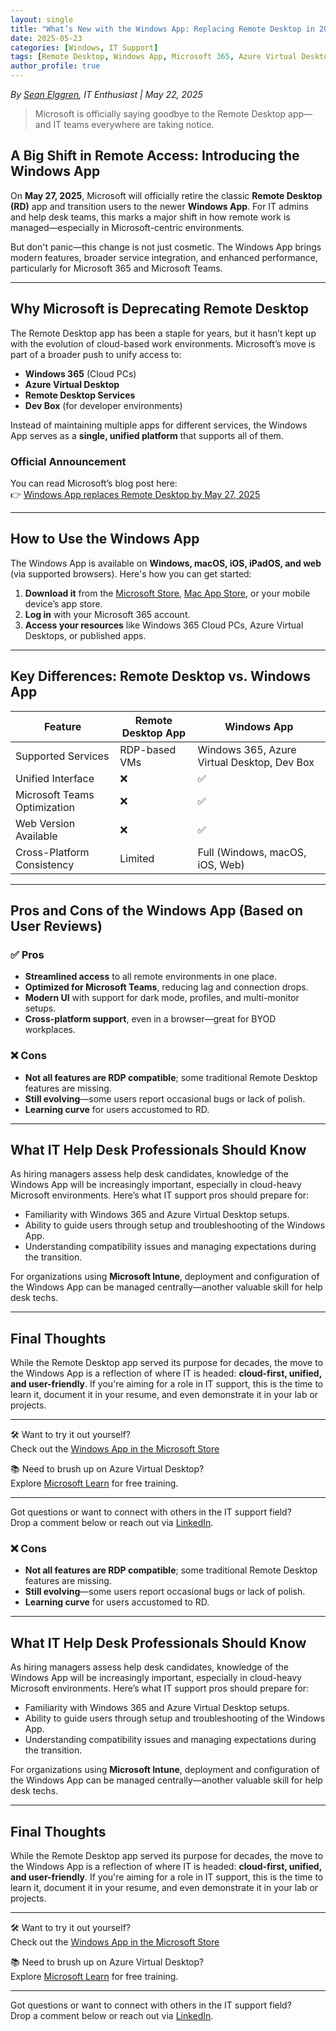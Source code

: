 ```yaml
---
layout: single
title: "What’s New with the Windows App: Replacing Remote Desktop in 2025"
date: 2025-05-23
categories: [Windows, IT Support]
tags: [Remote Desktop, Windows App, Microsoft 365, Azure Virtual Desktop, IT Help Desk]
author_profile: true
---
```


*By [Sean Elggren](https://www.linkedin.com/in/sean-m-elggren-3477271a5/), IT Enthusiast | May 22, 2025*

> Microsoft is officially saying goodbye to the Remote Desktop app—and IT teams everywhere are taking notice.

## A Big Shift in Remote Access: Introducing the Windows App

On **May 27, 2025**, Microsoft will officially retire the classic **Remote Desktop (RD)** app and transition users to the newer **Windows App**. For IT admins and help desk teams, this marks a major shift in how remote work is managed—especially in Microsoft-centric environments.

But don't panic—this change is not just cosmetic. The Windows App brings modern features, broader service integration, and enhanced performance, particularly for Microsoft 365 and Microsoft Teams.

---

## Why Microsoft is Deprecating Remote Desktop

The Remote Desktop app has been a staple for years, but it hasn’t kept up with the evolution of cloud-based work environments. Microsoft’s move is part of a broader push to unify access to:

- **Windows 365** (Cloud PCs)
- **Azure Virtual Desktop**
- **Remote Desktop Services**
- **Dev Box** (for developer environments)

Instead of maintaining multiple apps for different services, the Windows App serves as a **single, unified platform** that supports all of them.

### Official Announcement
You can read Microsoft’s blog post here:  
👉 [Windows App replaces Remote Desktop by May 27, 2025](https://techcommunity.microsoft.com/t5/windows-it-pro-blog/the-windows-app-a-new-way-to-connect-to-remote-pcs-and-apps/ba-p/4042300)

---

## How to Use the Windows App

The Windows App is available on **Windows, macOS, iOS, iPadOS, and web** (via supported browsers). Here's how you can get started:

1. **Download it** from the [Microsoft Store](https://apps.microsoft.com/detail/windows-app/9nblggh4nns1), [Mac App Store](https://apps.apple.com/app/windows-app/id1234567890), or your mobile device’s app store.
2. **Log in** with your Microsoft 365 account.
3. **Access your resources** like Windows 365 Cloud PCs, Azure Virtual Desktops, or published apps.

---

## Key Differences: Remote Desktop vs. Windows App

| Feature                          | Remote Desktop App          | Windows App                          |
|----------------------------------|-----------------------------|--------------------------------------|
| Supported Services               | RDP-based VMs               | Windows 365, Azure Virtual Desktop, Dev Box |
| Unified Interface                | ❌                           | ✅                                    |
| Microsoft Teams Optimization     | ❌                           | ✅                                    |
| Web Version Available            | ❌                           | ✅                                    |
| Cross-Platform Consistency       | Limited                     | Full (Windows, macOS, iOS, Web)      |

---

## Pros and Cons of the Windows App (Based on User Reviews)

### ✅ Pros
- **Streamlined access** to all remote environments in one place.
- **Optimized for Microsoft Teams**, reducing lag and connection drops.
- **Modern UI** with support for dark mode, profiles, and multi-monitor setups.
- **Cross-platform support**, even in a browser—great for BYOD workplaces.

### ❌ Cons
- **Not all features are RDP compatible**; some traditional Remote Desktop features are missing.
- **Still evolving**—some users report occasional bugs or lack of polish.
- **Learning curve** for users accustomed to RD.

---

## What IT Help Desk Professionals Should Know

As hiring managers assess help desk candidates, knowledge of the Windows App will be increasingly important, especially in cloud-heavy Microsoft environments. Here’s what IT support pros should prepare for:

- Familiarity with Windows 365 and Azure Virtual Desktop setups.
- Ability to guide users through setup and troubleshooting of the Windows App.
- Understanding compatibility issues and managing expectations during the transition.

For organizations using **Microsoft Intune**, deployment and configuration of the Windows App can be managed centrally—another valuable skill for help desk techs.

---

## Final Thoughts

While the Remote Desktop app served its purpose for decades, the move to the Windows App is a reflection of where IT is headed: **cloud-first, unified, and user-friendly**. If you're aiming for a role in IT support, this is the time to learn it, document it in your resume, and even demonstrate it in your lab or projects.

---

🛠 Want to try it out yourself?  
Check out the [Windows App in the Microsoft Store](https://apps.microsoft.com/detail/windows-app/9nblggh4nns1)

📚 Need to brush up on Azure Virtual Desktop?  
Explore [Microsoft Learn](https://learn.microsoft.com/en-us/azure/virtual-desktop/) for free training.

---

Got questions or want to connect with others in the IT support field?  
Drop a comment below or reach out via [LinkedIn](https://www.linkedin.com).



### ❌ Cons
- **Not all features are RDP compatible**; some traditional Remote Desktop features are missing.
- **Still evolving**—some users report occasional bugs or lack of polish.
- **Learning curve** for users accustomed to RD.

---

## What IT Help Desk Professionals Should Know

As hiring managers assess help desk candidates, knowledge of the Windows App will be increasingly important, especially in cloud-heavy Microsoft environments. Here’s what IT support pros should prepare for:

- Familiarity with Windows 365 and Azure Virtual Desktop setups.
- Ability to guide users through setup and troubleshooting of the Windows App.
- Understanding compatibility issues and managing expectations during the transition.

For organizations using **Microsoft Intune**, deployment and configuration of the Windows App can be managed centrally—another valuable skill for help desk techs.

---

## Final Thoughts

While the Remote Desktop app served its purpose for decades, the move to the Windows App is a reflection of where IT is headed: **cloud-first, unified, and user-friendly**. If you're aiming for a role in IT support, this is the time to learn it, document it in your resume, and even demonstrate it in your lab or projects.

---

🛠 Want to try it out yourself?  
Check out the [Windows App in the Microsoft Store](https://apps.microsoft.com/detail/windows-app/9nblggh4nns1)

📚 Need to brush up on Azure Virtual Desktop?  
Explore [Microsoft Learn](https://learn.microsoft.com/en-us/azure/virtual-desktop/) for free training.

---

Got questions or want to connect with others in the IT support field?  
Drop a comment below or reach out via [LinkedIn](https://www.linkedin.com).

